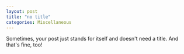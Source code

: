 ```yaml
---
layout: post
title: "no title"
categories: Miscellaneous
---
```

Sometimes, your post just stands for itself and doesn't need a title. And that's fine, too!